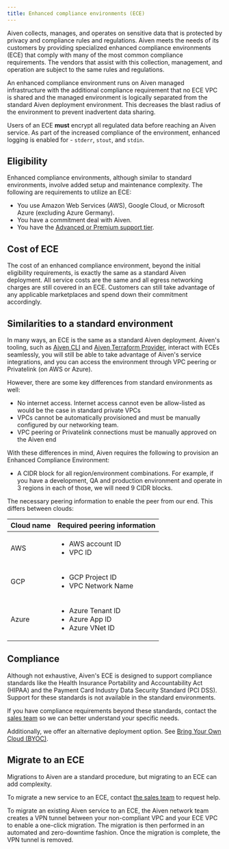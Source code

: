 ```yaml
---
title: Enhanced compliance environments (ECE)
---
```


Aiven collects, manages, and operates on sensitive data that is protected by privacy and compliance rules and regulations. Aiven meets the needs of its customers by providing specialized enhanced compliance environments (ECE) that comply with many of the most common compliance requirements.
The vendors that assist with this collection, management, and operation are subject to the same rules and regulations.

An enhanced compliance environment runs on Aiven managed
infrastructure with the additional compliance requirement that no ECE
VPC is shared and the managed environment is logically separated from
the standard Aiven deployment environment. This decreases the blast
radius of the environment to prevent inadvertent data sharing.

<!-- vale off -->
Users of an ECE **must** encrypt all regulated data before reaching
an Aiven service. As part of the increased compliance of the
environment, enhanced logging is enabled for - `stderr`, `stout`, and
`stdin`.
<!-- vale on -->

## Eligibility

Enhanced compliance environments, although similar to standard
environments, involve added setup and maintenance complexity. The
following are requirements to utilize an ECE:

-   You use Amazon Web Services (AWS), Google Cloud, or Microsoft Azure (excluding
    Azure Germany).
-   You have a commitment deal with Aiven.
-   You have the [Advanced or Premium support tier](/docs/platform/howto/support).

## Cost of ECE

The cost of an enhanced compliance environment, beyond the initial
eligibility requirements, is exactly the same as a standard Aiven
deployment. All service costs are the same and all egress networking
charges are still covered in an ECE. Customers can still take advantage
of any applicable marketplaces and spend down their commitment
accordingly.

## Similarities to a standard environment

In many ways, an ECE is the same as a standard Aiven deployment.
Aiven's tooling, such as [Aiven CLI](/docs/tools/cli) and [Aiven Terraform Provider](/docs/tools/terraform),
interact with ECEs seamlessly, you will still be able to take advantage of Aiven's
service integrations, and you can access the environment
through VPC peering or Privatelink (on AWS or Azure).

However, there are some key differences from standard environments as
well:

- No internet access. Internet access cannot even be allow-listed as
  would be the case in standard private VPCs
- VPCs cannot be automatically provisioned and must be manually
  configured by our networking team.
- VPC peering or Privatelink connections must be manually approved on
  the Aiven end

With these differences in mind, Aiven requires the following to
provision an Enhanced Compliance Environment:

- A CIDR block for all region/environment combinations. For example,
  if you have a development, QA and production environment and operate
  in 3 regions in each of those, we will need 9 CIDR blocks.

The necessary peering information to enable the peer from our end. This
differs between clouds:

| Cloud name |                           Required peering information                           |
|------------|----------------------------------------------------------------------------------|
| AWS        | <ul><li>AWS account ID</li><li>VPC ID</li></ul>                                  |
| GCP        | <ul><li>GCP Project ID</li><li>VPC Network Name</li></ul>                        |
| Azure      | <ul> <li>Azure Tenant ID</li> <li>Azure App ID</li> <li>Azure VNet ID</li> </ul> |

## Compliance

Although not exhaustive, Aiven's ECE is designed to support compliance standards like
the Health Insurance Portability and Accountability Act (HIPAA) and the
Payment Card Industry Data Security Standard (PCI DSS). Support for these standards
is not available in the standard environments.

If you have compliance requirements beyond these standards, contact the
[sales team](https://aiven.io/contact) so we can better understand your specific needs.

Additionally, we offer an alternative deployment option. See
[Bring Your Own Cloud (BYOC)](/docs/platform/concepts/byoc).

## Migrate to an ECE

Migrations to Aiven are a standard procedure, but migrating
to an ECE can add complexity.

To migrate a new service to an ECE, contact [the sales team](https://aiven.io/contact)
to request help.

To migrate an existing Aiven service to an ECE, the Aiven network team creates a VPN
tunnel between your non-compliant VPC and your ECE VPC to enable a one-click migration.
The migration is then performed in an automated and zero-downtime fashion.
Once the migration is complete, the VPN tunnel is removed.
